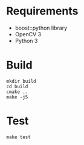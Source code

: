 Requirements
============
- boost::python library
- OpenCV 3
- Python 3

Build
=====
```
mkdir build
cd build
cmake ..
make -j5
```

Test
====
```
make test
```
